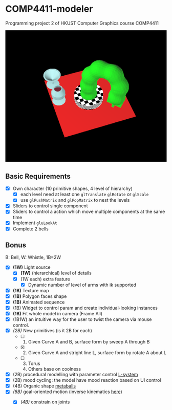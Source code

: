 # **COMP4411**-modeler

Programming project 2 of HKUST Computer Graphics course COMP4411

![Screenshot](screenshot.png)

## Basic Requirements

- [x] Own character (10 primitive shapes, 4 level of hierarchy)
  - [x] each level need at least one `glTranslate` `glRotate` or `glScale`
  - [x] use `glPushMatrix` and `glPopMatrix` to nest the levels
- [x] Sliders to control single component
- [x] Sliders to control a action which move multiple components at the same time
- [x] Implement `gluLookAt`
- [x] Complete 2 bells

## Bonus

B: Bell, W: Whistle, 1B=2W

- [x] **(1W)** Light source
  - [x] **(1W)** (hierarchical) level of details
  - [X] (1W each) extra feature
    - [x] Dynamic number of level of arms with ik supported
- [x] **(1B)** Texture map
- [x] **(1B)** Polygon faces shape
- [x] **(1B)** Animated sequence
- [x] (1B) Widget to control param and create individual-looking instances
- [x] **(1B)** Fit whole model in camera (Frame All)
- [x] (1B1W) an intuitive way for the user to twist the camera via mouse control.
- [x] *(2B)* New primitives (is it 2B for each)
  - [ ] 1. Given Curve A and B, surface form by sweep A through B
  - [x] 2. Given Curve A and stright line L, surface form by rotate A about L
  - [ ] 3. Torus
    4. Others base on coolness
- [x] (2B) procedural modelling with parameter control [L-system](https://en.wikipedia.org/wiki/L-system)
- [x] (2B) mood cycling: the model have mood reaction based on UI control
- [x] (4B) Organic shape [metaballs](http://en.wikipedia.org/wiki/Metaballs)
- [x] *(8B)* goal-oriented motion (inverse kinematics  [here](https://course.cse.ust.hk/comp4411/Password_Only/projects/modeler/inverse-kinematics.pdf))
  - [x] *(4B)* constrain on joints

